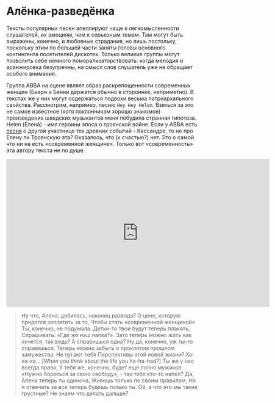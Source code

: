 # Алёнка-разведёнка

Тексты популярных песен апеллируют чаще к легкомысленности слушателей, их эмоциям, чем 
к серьезным темам. Там могут быть выражены, конечно, и любовные страдания, но лишь постольку, поскольку этим
по большей части заняты головы основного контингента посетителей дискотек. Только великие группы
могут позволить себе немного поморализаторствовать: когда мелодия и аранжировка безупречны,
на смысл слов слушатель уже не обращает особого внимания.

Группа ABBA на сцене являет образ раскрепощенности современных женщин (Бьерн и Бенни держатся обычно в стороннке, неприметно). В текстах же у них могут содержаться подвохи весьма патриархального свойства. Рассмотрим, например, песню
`Hey Hey Helen`. Взяться за это не самое известное (хотя поклонникам хорошо знакомое) произведение шведских музыкантов меня побудила странная гипотеза. Helen (Елена) - имя героини эпоса о троянской войне. Если у ABBA есть [песня](/articles/Bez-umolku-bezumnaya-devica) о другой участнице тех древних событий - Кассандре, то не про Елену ли Троянскую эта? Оказалось, что (к счастью?) нет. Это о самой что ни на есть «современной женщине». Только вот «современность» эта автору текста не по душе. 

<iframe width="690" height="388" src="https://www.youtube.com/embed/HSa86pFukDE" title="ABBA - Hey Hey Helen (1975)" frameborder="0" allow="accelerometer; autoplay; clipboard-write; encrypted-media; gyroscope; picture-in-picture; web-share" allowfullscreen></iframe>

> Ну что, Алена, добилась, наконец развода?
О цене, которую придется заплатить за то,
Чтобы стать «современной женщиной»
Ты, конечно, не подумала.
Детки-то твои будут теперь плакать,
Спрашивать: «Где же наш папка?».
Зато теперь можно жить как хочется, так ведь?
А справишься одна? 
Ну да, конечно, уж ты-то справишься.
Теперь можно забыть о проклятом прошлом замужества.
Не пугают тебя 
Перспективы этой новой жизни? Ха-ха-ха...
[When you think about the life you ha-ha-had?]
Ты же у нас всегда права,
У тебя же, конечно, будет еще полно мужиков.
«Нужно бороться за свою свободу», - так тебе кто-то напел?
Да, Алена теперь ты одиноча,
Живешь только по своим правилам,
Но и отвечать за все теперь будешь только ты.
Ой, а что это мы такие грустные?
Не знаем что делать дальше?
